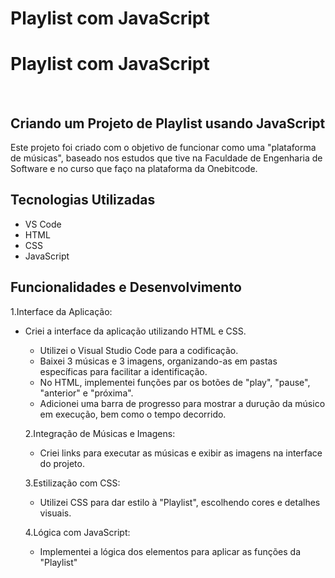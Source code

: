 # Playlist com JavaScript
# Playlist com JavaScript
<br>

<h2> Criando um Projeto de Playlist usando JavaScript </h2>
Este projeto foi criado com o objetivo de funcionar como uma "plataforma de músicas", baseado nos estudos que tive na Faculdade de Engenharia de Software e no curso que faço na plataforma da Onebitcode.

## Tecnologias Utilizadas
* VS Code
* HTML
* CSS
* JavaScript


## Funcionalidades e Desenvolvimento
 1.Interface da Aplicação: 

- Criei a interface da aplicação utilizando HTML e CSS.  
  - Utilizei o Visual Studio Code para a codificação.
  - Baixei 3 músicas e 3 imagens, organizando-as em pastas  específicas para facilitar a identificação.
  - No HTML, implementei funções par os botões de "play", "pause", "anterior" e "próxima".
   - Adicionei uma barra de progresso para mostrar a durução da músico em execução, bem como o tempo decorrido.
  
  2.Integração de Músicas e Imagens:
  - Criei links para executar as músicas e exibir as imagens na interface do projeto.

  3.Estilização com CSS:
  - Utilizei CSS para dar estilo à "Playlist", escolhendo cores e detalhes visuais.

  4.Lógica com JavaScript:
  - Implementei a lógica dos elementos para aplicar as funções da "Playlist"
